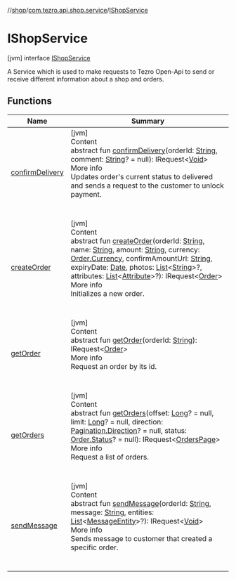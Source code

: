 //[shop](../../../index.md)/[com.tezro.api.shop.service](../index.md)/[IShopService](index.md)



# IShopService  
 [jvm] interface [IShopService](index.md)

A Service which is used to make requests to Tezro Open-Api to send or receive different information about a shop and orders.

   


## Functions  
  
|  Name |  Summary | 
|---|---|
| <a name="com.tezro.api.shop.service/IShopService/confirmDelivery/#kotlin.String#kotlin.String?/PointingToDeclaration/"></a>[confirmDelivery](confirm-delivery.md)| <a name="com.tezro.api.shop.service/IShopService/confirmDelivery/#kotlin.String#kotlin.String?/PointingToDeclaration/"></a>[jvm]  <br>Content  <br>abstract fun [confirmDelivery](confirm-delivery.md)(orderId: [String](https://kotlinlang.org/api/latest/jvm/stdlib/kotlin/-string/index.html), comment: [String](https://kotlinlang.org/api/latest/jvm/stdlib/kotlin/-string/index.html)? = null): IRequest<[Void](https://docs.oracle.com/javase/8/docs/api/java/lang/Void.html)>  <br>More info  <br>Updates order's current status to delivered and sends a request to the customer to unlock payment.  <br><br><br>|
| <a name="com.tezro.api.shop.service/IShopService/createOrder/#kotlin.String#kotlin.String#kotlin.String#com.tezro.api.shop.model.orders.Order.Currency#kotlin.String#java.util.Date#kotlin.collections.List[kotlin.String]?#kotlin.collections.List[com.tezro.api.shop.model.common.Attribute]?/PointingToDeclaration/"></a>[createOrder](create-order.md)| <a name="com.tezro.api.shop.service/IShopService/createOrder/#kotlin.String#kotlin.String#kotlin.String#com.tezro.api.shop.model.orders.Order.Currency#kotlin.String#java.util.Date#kotlin.collections.List[kotlin.String]?#kotlin.collections.List[com.tezro.api.shop.model.common.Attribute]?/PointingToDeclaration/"></a>[jvm]  <br>Content  <br>abstract fun [createOrder](create-order.md)(orderId: [String](https://kotlinlang.org/api/latest/jvm/stdlib/kotlin/-string/index.html), name: [String](https://kotlinlang.org/api/latest/jvm/stdlib/kotlin/-string/index.html), amount: [String](https://kotlinlang.org/api/latest/jvm/stdlib/kotlin/-string/index.html), currency: [Order.Currency](../../com.tezro.api.shop.model.orders/-order/-currency/index.md), confirmAmountUrl: [String](https://kotlinlang.org/api/latest/jvm/stdlib/kotlin/-string/index.html), expiryDate: [Date](https://docs.oracle.com/javase/8/docs/api/java/util/Date.html), photos: [List](https://kotlinlang.org/api/latest/jvm/stdlib/kotlin.collections/-list/index.html)<[String](https://kotlinlang.org/api/latest/jvm/stdlib/kotlin/-string/index.html)>?, attributes: [List](https://kotlinlang.org/api/latest/jvm/stdlib/kotlin.collections/-list/index.html)<[Attribute](../../com.tezro.api.shop.model.common/-attribute/index.md)>?): IRequest<[Order](../../com.tezro.api.shop.model.orders/-order/index.md)>  <br>More info  <br>Initializes a new order.  <br><br><br>|
| <a name="com.tezro.api.shop.service/IShopService/getOrder/#kotlin.String/PointingToDeclaration/"></a>[getOrder](get-order.md)| <a name="com.tezro.api.shop.service/IShopService/getOrder/#kotlin.String/PointingToDeclaration/"></a>[jvm]  <br>Content  <br>abstract fun [getOrder](get-order.md)(orderId: [String](https://kotlinlang.org/api/latest/jvm/stdlib/kotlin/-string/index.html)): IRequest<[Order](../../com.tezro.api.shop.model.orders/-order/index.md)>  <br>More info  <br>Request an order by its id.  <br><br><br>|
| <a name="com.tezro.api.shop.service/IShopService/getOrders/#kotlin.Long?#kotlin.Long?#com.tezro.api.shop.model.common.Pagination.Direction?#com.tezro.api.shop.model.orders.Order.Status?/PointingToDeclaration/"></a>[getOrders](get-orders.md)| <a name="com.tezro.api.shop.service/IShopService/getOrders/#kotlin.Long?#kotlin.Long?#com.tezro.api.shop.model.common.Pagination.Direction?#com.tezro.api.shop.model.orders.Order.Status?/PointingToDeclaration/"></a>[jvm]  <br>Content  <br>abstract fun [getOrders](get-orders.md)(offset: [Long](https://kotlinlang.org/api/latest/jvm/stdlib/kotlin/-long/index.html)? = null, limit: [Long](https://kotlinlang.org/api/latest/jvm/stdlib/kotlin/-long/index.html)? = null, direction: [Pagination.Direction](../../com.tezro.api.shop.model.common/-pagination/-direction/index.md)? = null, status: [Order.Status](../../com.tezro.api.shop.model.orders/-order/-status/index.md)? = null): IRequest<[OrdersPage](../../com.tezro.api.shop.model.orders/-orders-page/index.md)>  <br>More info  <br>Request a list of orders.  <br><br><br>|
| <a name="com.tezro.api.shop.service/IShopService/sendMessage/#kotlin.String#kotlin.String#kotlin.collections.List[com.tezro.api.shop.model.messages.MessageEntity]?/PointingToDeclaration/"></a>[sendMessage](send-message.md)| <a name="com.tezro.api.shop.service/IShopService/sendMessage/#kotlin.String#kotlin.String#kotlin.collections.List[com.tezro.api.shop.model.messages.MessageEntity]?/PointingToDeclaration/"></a>[jvm]  <br>Content  <br>abstract fun [sendMessage](send-message.md)(orderId: [String](https://kotlinlang.org/api/latest/jvm/stdlib/kotlin/-string/index.html), message: [String](https://kotlinlang.org/api/latest/jvm/stdlib/kotlin/-string/index.html), entities: [List](https://kotlinlang.org/api/latest/jvm/stdlib/kotlin.collections/-list/index.html)<[MessageEntity](../../com.tezro.api.shop.model.messages/-message-entity/index.md)>?): IRequest<[Void](https://docs.oracle.com/javase/8/docs/api/java/lang/Void.html)>  <br>More info  <br>Sends message to customer that created a specific order.  <br><br><br>|

